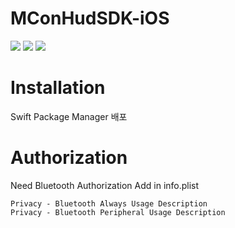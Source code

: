 # MConHudSDK-iOS
<div align="left">
  <img src="https://img.shields.io/badge/Swift-FA7343?style=flat&logo=swift&logoColor=white"/>
  <img src="https://img.shields.io/badge/version-1.0-blue.svg"/>  
  <img src="https://img.shields.io/badge/Platform-iOS-red.svg"/>  
</div>

# Installation
Swift Package Manager 배포

# Authorization
Need Bluetooth Authorization Add in info.plist

```
Privacy - Bluetooth Always Usage Description
Privacy - Bluetooth Peripheral Usage Description
```
